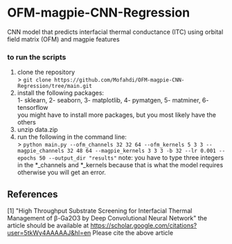 # OFM-magpie-CNN-Regression
CNN model that predicts interfacial thermal conductance (ITC) using orbital field matrix (OFM) and magpie features

### to run the scripts
1. clone the repository<br>
        > `git clone https://github.com/Mofahdi/OFM-magpie-CNN-Regression/tree/main.git`
2. install the following packages: <br>1- sklearn, 2- seaborn, 3- matplotlib, 4- pymatgen, 5- matminer, 6- tensorflow<br>
you might have to install more packages, but you most likely have the others
3. unzip data.zip
4.  run the following in the command line: <br>
        > `python main.py --ofm_channels 32 32 64 --ofm_kernels 5 3 3 --magpie_channels 32 48 64 --magpie_kernels 3 3 3 -b 32 --lr 0.001 --epochs 50 --output_dir "results"`
    note: you have to type three integers in the *_channels and *_kernels because that is what the model requires otherwise you will get an error. 

## References
[1] "High Throughput Substrate Screening for Interfacial Thermal Management of β-Ga2O3 by Deep Convolutional Neural Network"
the article should be available at https://scholar.google.com/citations?user=5tkWy4AAAAAJ&hl=en
Please cite the above article

